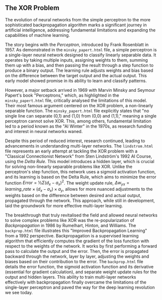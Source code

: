 
## The XOR Problem

The evolution of neural networks from the simple perceptron to the more sophisticated backpropagation
algorithm marks a significant journey in artificial intelligence, addressing fundamental limitations
and expanding the capabilities of machine learning.

The story begins with the *Perceptron*, introduced by Frank Rosenblatt in 1957. As demonstrated in the
`minsky_papert.html` file, a simple perceptron is a single-layer neural network designed to classify
linearly separable data. It operates by taking multiple inputs, assigning weights to them, summing
them up with a bias, and then passing the result through a step function to produce a binary output.
The learning rule adjusts weights and bias based on the difference between the target output and the
actual output. This early model showed promise in its ability to learn and classify patterns.

However, a major setback arrived in 1969 with Marvin Minsky and Seymour Papert's book "Perceptrons,"
which, as highlighted in the `minsky_papert.html` file, critically analysed the limitations of this
model. Their most famous argument centered on the XOR problem, a non-linearly separable function.
The `minsky_papert.html` file explicitly states that "no single line can separate (0,1) and (1,0)
from (0,0) and (1,1)," meaning a single perceptron cannot solve XOR. This, among others, fundamental
limitation led to a period known as the "AI Winter" in the 1970s, as research funding and interest
in neural networks waned.

Despite this period of reduced interest, research continued, leading to advancements in understanding
multi-layer networks. The `lindstrom.html` file represents an early attempt at tackling the XOR problem
with a "Classical Connectionist Network" from Sten Lindström's 1992 AI Course, using the *Delta Rule*.
This model introduces a hidden layer, which is crucial for solving non-linearly separable problems
like XOR. Unlike the perceptron's step function, this network uses a sigmoid activation function, and
its learning is based on the Delta Rule, which aims to minimize the error function $Error = ½ Σ(d_x - a_x)^2$.
The weight update rule, $Δw_{yx} = learning\_rate × (d_x - a_x) × a_y$, allows for more nuanced
adjustments to the weights based on the difference between desired and actual output, propagated
through the network. This approach, while still in development, laid the groundwork for more
effective multi-layer learning.

The breakthrough that truly revitalised the field and allowed neural networks to solve complex problems
like XOR was the re-popularization of *Backpropagation* in 1986 by Rumelhart, Hinton, and Williams.
The `backprop.html` file illustrates this "Improved Backpropagation Learning" from a 1992 perspective.
Backpropagation is a supervised learning algorithm that efficiently computes the gradient of the loss
function with respect to the weights of the network. It works by first performing a forward pass to
calculate the output and the error. Then, the error is propagated backward through the network,
layer by layer, adjusting the weights and biases based on their contribution to the error. The `backprop.html`
file details the error function, the sigmoid activation function and its derivative (essential for gradient
calculation), and separate weight update rules for the output and hidden layers. This ability to train
multi-layer networks effectively with backpropagation finally overcame the limitations of the single-layer
perceptron and paved the way for the deep learning revolution we see today.

